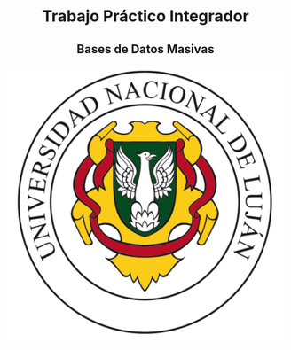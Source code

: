 <h1 align="center">Trabajo Práctico Integrador </h1>
<h2 align="center">Bases de Datos Masivas</h2>

<p align="center">
<img src="Imagenes/logo-universidad-nacional-de-lujan.png" alt="UNLu">
</p>
